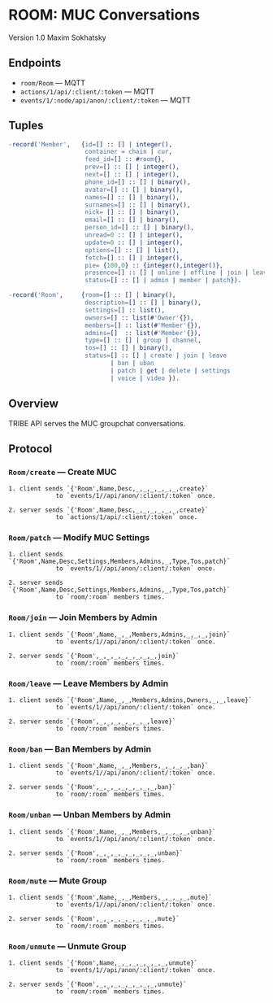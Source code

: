 ROOM: MUC Conversations
========================

Version 1.0 Maxim Sokhatsky

Endpoints
--------

* `room/Room` — MQTT
* `actions/1/api/:client/:token` — MQTT
* `events/1/:node/api/anon/:client/:token` — MQTT

Tuples
------

```erlang
-record('Member',   {id=[] :: [] | integer(),
                     container = chain | cur,
                     feed_id=[] :: #room{},
                     prev=[] :: [] | integer(),
                     next=[] :: [] | integer(),
                     phone_id=[] :: [] | binary(),
                     avatar=[] :: [] | binary(),
                     names=[] :: [] | binary(),
                     surnames=[] :: [] | binary(),
                     nick= [] :: [] | binary(),
                     email=[] :: [] | binary(),
                     person_id=[] :: [] | binary(),
                     unread=0 :: [] | integer(),
                     update=0 :: [] | integer(),
                     options=[] :: [] | list(),
                     fetch=[] :: [] | integer(),
                     pie= {100,0} :: {integer(),integer()},
                     presence=[] :: [] | online | offline | join | leave,
                     status=[] :: [] | admin | member | patch}).

-record('Room',     {room=[] :: [] | binary(),
                     description=[] :: [] | binary(),
                     settings=[] :: list(),
                     owners=[] :: list(#'Owner'{}),
                     members=[] :: list(#'Member'{}),
                     admins=[]  :: list(#'Member'{}),
                     type=[] :: [] | group | channel,
                     tos=[] :: [] | binary(),
                     status=[] :: [] | create | join | leave
                            | ban | uban 
                            | patch | get | delete | settings
                            | voice | video }).
```

Overview
--------

TRIBE API serves the MUC groupchat conversations.

Protocol
--------

### `Room/create` — Create MUC

```
1. client sends `{'Room',Name,Desc,_,_,_,_,_,_,create}`
             to `events/1//api/anon/:client/:token` once.
```

```
2. server sends `{'Room',Name,Desc,_,_,_,_,_,_,create}`
             to `actions/1/api/:client/:token` once.
```

### `Room/patch` — Modify MUC Settings

```
1. client sends `{'Room',Name,Desc,Settings,Members,Admins,_,Type,Tos,patch}`
             to `events/1//api/anon/:client/:token` once.
```

```
2. server sends `{'Room',Name,Desc,Settings,Members,Admins,_,Type,Tos,patch}`
             to `room/:room` members times.
```

### `Room/join` — Join Members by Admin

```
1. client sends `{'Room',Name,_,_,Members,Admins,_,_,_,join}`
             to `events/1//api/anon/:client/:token` once.
```

```
2. server sends `{'Room',_,_,_,_,_,_,_,_,join}`
             to `room/:room` members times.
```

### `Room/leave` — Leave Members by Admin

```
1. client sends `{'Room',Name,_,_,Members,Admins,Owners,_,_,leave}`
             to `events/1//api/anon/:client/:token` once.
```

```
2. server sends `{'Room',_,_,_,_,_,_,_,leave}`
             to `room/:room` members times.
```

### `Room/ban` — Ban Members by Admin

```
1. client sends `{'Room',Name,_,_,Members,_,_,_,_,ban}`
             to `events/1//api/anon/:client/:token` once.
```

```
2. server sends `{'Room',_,_,_,_,_,_,_,_,ban}`
             to `room/:room` members times.
```

### `Room/unban` — Unban Members by Admin

```
1. client sends `{'Room',Name,_,_,Members,_,_,_,_,unban}`
             to `events/1//api/anon/:client/:token` once.
```

```
2. server sends `{'Room',_,_,_,_,_,_,_,_,unban}`
             to `room/:room` members times.
```


### `Room/mute` — Mute Group

```
1. client sends `{'Room',Name,_,_,Members,_,_,_,_,mute}`
             to `events/1//api/anon/:client/:token` once.
```

```
2. server sends `{'Room',_,_,_,_,_,_,_,_,mute}`
             to `room/:room` members times.
```

### `Room/unmute` — Unmute Group

```
1. client sends `{'Room',Name,_,_,_,_,_,_,_,unmute}`
             to `events/1//api/anon/:client/:token` once.
```

```
2. server sends `{'Room',_,_,_,_,_,_,_,_,unmute}`
             to `room/:room` members times.
```

